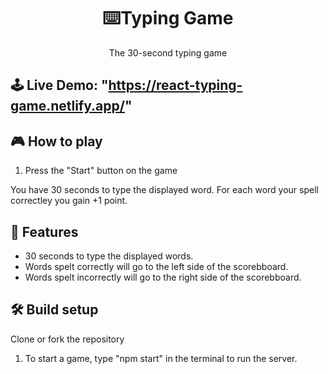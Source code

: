 <h1 align="center">⌨️Typing Game</h1>

<p align="center">The 30-second typing game</p>


## 🕹 Live Demo: "https://react-typing-game.netlify.app/" 

## 🎮 How to play
1. Press the "Start" button on the game

You have 30 seconds to type the displayed word. For each word your spell correctley you gain +1 point. 

## 🚀 Features
- 30 seconds to type the displayed words.
- Words spelt correctly will go to the left side of the scorebboard.
- Words spelt incorrectly will go to the right side of the scorebboard.

## 🛠 Build setup
Clone or fork the repository

1. To start a game, type "npm start" in the terminal to run the server.
